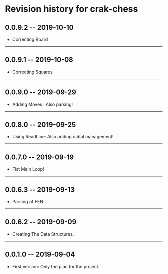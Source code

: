 # Revision history for crak-chess

## 0.0.9.2 -- 2019-10-10 

* Correcting Board
------------------------

## 0.0.9.1 -- 2019-10-08 

* Correcting Squares
------------------------

## 0.0.9.0 -- 2019-09-29 

* Adding Moves : Also parsing!
------------------------
## 0.0.8.0 -- 2019-09-25 

* Using ReadLine: Also adding cabal management!
------------------------
## 0.0.7.0 -- 2019-09-19 

* Fist Main Loop!
------------------------
## 0.0.6.3 -- 2019-09-13 

* Parsing of FEN.
------------------------
## 0.0.6.2 -- 2019-09-09 

* Creating The Data Structures.
------------------------
## 0.0.1.0 -- 2019-09-04 

* First version: Only the plan for the project.
